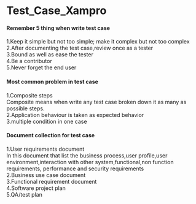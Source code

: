 # Test_Case_Xampro

<h4 class="code-line" data-line-start=11 data-line-end=12 ><a id="Remember_5_thing_when_write_test_case_11"></a>Remember 5 thing when write test case</h4>
<p class="has-line-data" data-line-start="12" data-line-end="17">1.Keep it simple but not too simple; make it complex but not too complex<br>
2.After documenting the test case,review once as a tester<br>
3.Bound as well as ease the tester<br>
4.Be a contributor<br>
5.Never forget the end user</p>
<h4 class="code-line" data-line-start=18 data-line-end=19 ><a id="Most_common_problem_in_test_case_18"></a>Most common problem in test case</h4>
<p class="has-line-data" data-line-start="19" data-line-end="23">1.Composite steps<br>
Composite means when write any test case broken down it as many as possible steps.<br>
2.Application behaviour is taken as expected behavior<br>
3.multiple condition in one case</p>
<h4 class="code-line" data-line-start=24 data-line-end=25 ><a id="Document_collection_for_test_case_24"></a>Document collection for test case</h4>
<p class="has-line-data" data-line-start="25" data-line-end="31">1.User requirements document<br>
In this document that list the business process,user profile,user environment,interaction with other system,functional,non function requirements, performance and security requirements<br>
2.Business use case document<br>
3.Functional requirement document<br>
4.Software project plan<br>
5.QA/test plan</p>
